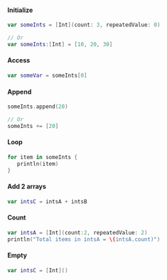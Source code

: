 #### Initialize
```swift
var someInts = [Int](count: 3, repeatedValue: 0)

// Or
var someInts:[Int] = [10, 20, 30]
```

#### Access
```swift
var someVar = someInts[0]
```

#### Append
```swift
someInts.append(20)

// Or
someInts += [20]
```

#### Loop
```swift
for item in someInts {
   println(item)
}
```

#### Add 2 arrays
```swift
var intsC = intsA + intsB
```

#### Count
```swift
var intsA = [Int](count:2, repeatedValue: 2)
println("Total items in intsA = \(intsA.count)")
```

#### Empty
```swift
var intsC = [Int]()
```

